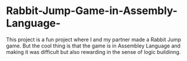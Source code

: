 # Rabbit-Jump-Game-in-Assembly-Language-
This project is a fun project where I and my partner made a Rabbit Jump game. But the cool thing is that the game is in Assembley Language and making it was difficult but also rewarding in the sense of logic buildinng.
